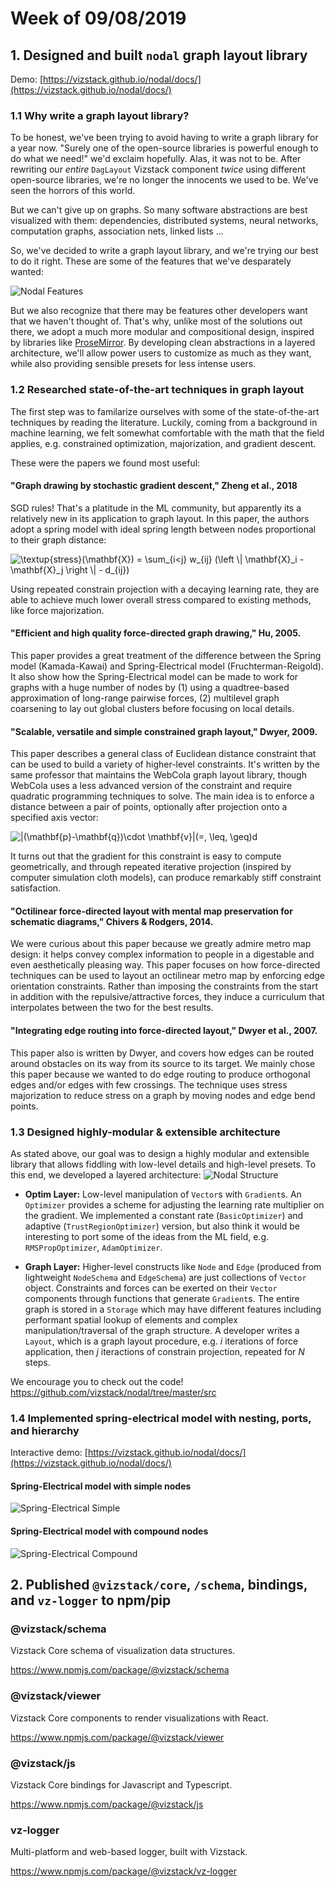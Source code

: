 # Week of 09/08/2019
## 1. Designed and built `nodal` graph layout library
Demo: [https://vizstack.github.io/nodal/docs/](https://vizstack.github.io/nodal/docs/)

### 1.1 Why write a graph layout library?

To be honest, we've been trying to avoid having to write a graph library for a year now. "Surely one of the open-source libraries is powerful enough to do what we need!" we'd exclaim hopefully. Alas, it was not to be. After rewriting our *entire* `DagLayout` Vizstack component *twice* using different open-source libraries, we're no longer the innocents we used to be. We've seen the horrors of this world. 

But we can't give up on graphs. So many software abstractions are best visualized with them: dependencies, distributed systems, neural networks, computation graphs, association nets, linked lists ...

So, we've decided to write a graph layout library, and we're trying our best to do it right. These are some of the features that we've desparately wanted:

![Nodal Features](https://github.com/vizstack/blog/blob/master/img/nodal-features.png)

But we also recognize that there may be features other developers want that we haven't thought of. That's why, unlike most of the solutions out there, we adopt a much more modular and compositional design, inspired by libraries like [ProseMirror](https://prosemirror.net/). By developing clean abstractions in a layered architecture, we'll allow power users to customize as much as they want, while also providing sensible presets for less intense users.

### 1.2 Researched state-of-the-art techniques in graph layout

The first step was to familarize ourselves with some of the state-of-the-art techniques by reading the literature. Luckily, coming from a background in machine learning, we felt somewhat comfortable with the math that the field applies, e.g. constrained optimization, majorization, and gradient descent.

These were the papers we found most useful:

#### "Graph drawing by stochastic gradient descent," Zheng et al., 2018
SGD rules! That's a platitude in the ML community, but apparently its a relatively new in its application to graph layout. In this paper, the authors adopt a spring model with ideal spring length between nodes proportional to their graph distance:

<img src="https://latex.codecogs.com/gif.latex?\textup{stress}(\mathbf{X})&space;=&space;\sum_{i<j}&space;w_{ij}&space;(\left&space;\|&space;\mathbf{X}_i&space;-&space;\mathbf{X}_j&space;\right&space;\|&space;-&space;d_{ij})" title="\textup{stress}(\mathbf{X}) = \sum_{i<j} w_{ij} (\left \| \mathbf{X}_i - \mathbf{X}_j \right \| - d_{ij})" />

Using repeated constrain projection with a decaying learning rate, they are able to achieve much lower overall stress compared to existing methods, like force majorization.

#### "Efficient and high quality force-directed graph drawing," Hu, 2005.
This paper provides a great treatment of the difference between the Spring model (Kamada-Kawai) and Spring-Electrical model (Fruchterman-Reigold). It also show how the Spring-Electrical model can be made to work for graphs with a huge number of nodes by (1) using a quadtree-based approximation of long-range pairwise forces, (2) multilevel graph coarsening to lay out global clusters before focusing on local details.

#### "Scalable, versatile and simple constrained graph layout," Dwyer, 2009.
This paper describes a general class of Euclidean distance constraint that can be used to build a variety of higher-level constraints. It's written by the same professor that maintains the WebCola graph layout library, though WebCola uses a less advanced version of the constraint and require quadratic programming techniques to solve. The main idea is to enforce a distance between a pair of points, optionally after projection onto a specified axis vector:

<img src="https://latex.codecogs.com/gif.latex?|(\mathbf{p}-\mathbf{q})\cdot&space;\mathbf{v}|(=,&space;\leq,&space;\geq)d" title="|(\mathbf{p}-\mathbf{q})\cdot \mathbf{v}|(=, \leq, \geq)d" />

It turns out that the gradient for this constraint is easy to compute geometrically, and through repeated iterative projection (inspired by computer simulation cloth models), can produce remarkably stiff constraint satisfaction.

#### "Octilinear force-directed layout with mental map preservation for schematic diagrams," Chivers & Rodgers, 2014.
We were curious about this paper because we greatly admire metro map design: it helps convey complex information to people in a digestable and even aesthetically pleasing way. This paper focuses on how force-directed techniques can be used to layout an octilinear metro map by enforcing edge orientation constraints. Rather than imposing the constraints from the start in addition with the repulsive/attractive forces, they induce a curriculum that interpolates between the two for the best results.

#### "Integrating edge routing into force-directed layout," Dwyer et al., 2007.
This paper also is written by Dwyer, and covers how edges can be routed around obstacles on its way from its source to its target. We mainly chose this paper because we wanted to do edge routing to produce orthogonal edges and/or edges with few crossings. The technique uses stress majorization to reduce stress on a graph by moving nodes and edge bend points.

### 1.3 Designed highly-modular & extensible architecture

As stated above, our goal was to design a highly modular and extensible library that allows fiddling with low-level details and high-level presets. To this end, we developed a layered architecture:
![Nodal Structure](https://github.com/vizstack/blog/blob/master/img/nodal-structure.png)

- **Optim Layer:** Low-level manipulation of `Vector`s with `Gradient`s. An `Optimizer` provides a scheme for adjusting the learning rate multiplier on the gradient. We implemented a constant rate (`BasicOptimizer`) and adaptive (`TrustRegionOptimizer`) version, but also think it would be interesting to port some of the ideas from the ML field, e.g. `RMSPropOptimizer`, `AdamOptimizer`.

- **Graph Layer:** Higher-level constructs like `Node` and `Edge` (produced from lightweight `NodeSchema` and `EdgeSchema`) are just collections of `Vector` object. Constraints and forces can be exerted on their `Vector` components through functions that generate `Gradient`s. The entire graph is stored in a `Storage` which may have different features including performant spatial lookup of elements and complex manipulation/traversal of the graph structure. A developer writes a `Layout`, which is a graph layout procedure, e.g. *i* iterations of force application, then *j* iteractions of constrain projection, repeated for *N* steps.

We encourage you to check out the code! https://github.com/vizstack/nodal/tree/master/src



### 1.4 Implemented spring-electrical model with nesting, ports, and hierarchy
Interactive demo: [https://vizstack.github.io/nodal/docs/](https://vizstack.github.io/nodal/docs/)

#### Spring-Electrical model with simple nodes
![Spring-Electrical Simple](https://github.com/vizstack/blog/blob/master/img/springelectrical-nocompound.png)

#### Spring-Electrical model with compound nodes
![Spring-Electrical Compound](https://github.com/vizstack/blog/blob/master/img/springelectrical-compound.png)

## 2. Published `@vizstack/core`, `/schema`, bindings, and `vz-logger` to npm/pip
### @vizstack/schema
Vizstack Core schema of visualization data structures.

https://www.npmjs.com/package/@vizstack/schema

### @vizstack/viewer
Vizstack Core components to render visualizations with React.

https://www.npmjs.com/package/@vizstack/viewer

### @vizstack/js
Vizstack Core bindings for Javascript and Typescript.

https://www.npmjs.com/package/@vizstack/js

### vz-logger
Multi-platform and web-based logger, built with Vizstack.

https://www.npmjs.com/package/@vizstack/vz-logger
